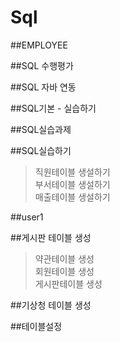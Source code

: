 # Sql

##EMPLOYEE

##SQL 수행평가

##SQL 자바 연동

##SQL기본 - 실습하기

##SQL실습과제

##SQL실습하기
>직원테이블 생설하기   
>부서테이블 생설하기   
>매출테이블 생설하기   

##user1

##게시판 테이블 생성
>약관테이블 생성   
>회원테이블 생성   
>게시판테이블 생성   

##기상청 테이블 생성  

##테이블설정
